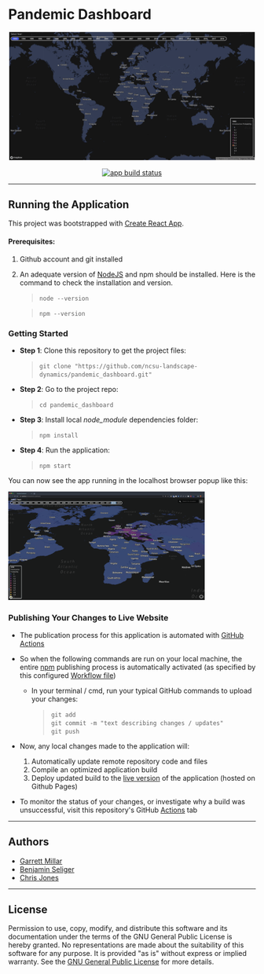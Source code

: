 # Pandemic Dashboard
<p align="center">
  <img src="example.gif" alt="Demo gif" style="width:500px;">
</p>

<p align="center">
  <a href="https://github.com/ncsu-landscape-dynamics/pandemic_dashboard/actions?query=workflow%3A%22Node.js+CI%22"><img alt="app build status" height="26" src="https://github.com/ncsu-landscape-dynamics/pandemic_dashboard/workflows/Node.js%20CI/badge.svg"></a>
</p>

---

<!-- 

<img src="example.gif" alt="Demo gif" style="width:500px;"/>


<img  src="https://github.com/ncsu-landscape-dynamics/pandemic_dashboard/workflows/Node.js%20CI/badge.svg" alt="build status"  height="32" style="align:center" > </img> -->

<!-- ---  -->



## Running the Application 
This project was bootstrapped with [Create React App](https://github.com/facebook/create-react-app).


#### Prerequisites:


1.  Github account and git installed

2. An adequate version of [NodeJS](https://nodejs.org/en/) and npm should be installed. Here is the command to check the installation and version.
    >   `node --version`

    >   `npm --version`


### Getting Started

* __Step 1__: Clone this repository to get the project files: 
    >   `git clone "https://github.com/ncsu-landscape-dynamics/pandemic_dashboard.git"`


* __Step 2__: Go to the project repo: 
    > `cd pandemic_dashboard` 

* __Step 3__: Install local *node_module* dependencies folder: 
    > `npm install`

* __Step 4__: Run the application: 
    > `npm start`

You can now see the app running in the localhost browser popup like this:

 <img src="local_app_example.png" alt="local app" style="width:400px;"/>


### Publishing Your Changes to Live Website
* The publication process for this application is automated with [GitHub Actions](https://docs.github.com/en/actions/getting-started-with-github-actions/about-github-actions)
* So when the following commands are run on your local machine, the entire [npm](https://www.npmjs.com/get-npm) publishing process is automatically activated (as specified by this configured [Workflow file](https://raw.githubusercontent.com/ncsu-landscape-dynamics/pandemic_dashboard/master/.github/workflows/deploy.yml))
    * In your terminal / cmd, run your typical GitHub commands to upload your changes:
        > `git add `  
        > `git commit -m "text describing changes / updates" `  
        > `git push `  

* Now, any local changes made to the application will: 
    1. Automatically update remote repository code and files
    2. Compile an optimized application build
    3. Deploy updated build to the [live version](https://docs.github.com/en/actions/getting-started-with-github-actions/about-github-actions) of the application (hosted on Github Pages)
* To monitor the status of your changes, or investigate why a build was unsuccessful, visit this repository's GitHub [Actions](https://github.com/ncsu-landscape-dynamics/pandemic_dashboard/actions) tab 
<!-- Automate your NPM publish with GitHub Actions

    >  `yarn run deploy` 
 
 This command pushes any local changes you've made to the gh-pages branch of the *pandemic_dashboard* remote repository. -->

---



## Authors

* [Garrett Millar](https://github.com/gcmillar)
* [Benjamin Seliger](https://github.com/bjseliger)
* [Chris Jones](https://github.com/ChrisJones687)

---

## License

Permission to use, copy, modify, and distribute this software and
its documentation under the terms of the GNU General Public License
is hereby granted. No representations are made about the suitability
of this software for any purpose. It is provided "as is" without express
or implied warranty. See the
[GNU General Public License](https://www.gnu.org/licenses/old-licenses/gpl-2.0.html)
for more details.


<!-- 



### Available Scripts
Once the repository is cloned or downloaded to local machine, in the project directory, you can run:


`
npm start
` 
* Runs the app in the development mode.<br />
* Open [http://localhost:3000](http://localhost:3000) to view it in the browser.
* The page will reload if you make edits.<br />
* You will also see any lint errors in the console.

`npm test`

* Launches the test runner in interactive watch mode.<br />

`npm run build`

* Builds the app for production to the `build` folder.<br />
* It correctly bundles React in production mode and optimizes the build for the best performance.
* The build is minified and the filenames include the hashes.<br />

`npm run deploy`
* Deploys the app to its live link: [Pandemic Dashboard](https://ncsu-landscape-dynamics.github.io/pandemic_dashboard/).

`npm eject`

**Note: this is a one-way operation. Once you `eject`, you can’t go back!**

* If you aren’t satisfied with the build tool and configuration choices, you can `eject` at any time. This command will remove the single build dependency from your project.

* Instead, it will copy all the configuration files and the transitive dependencies (webpack, Babel, ESLint, etc) right into your project so you have full control over them. All of the commands except `eject` will still work, but they will point to the copied scripts so you can tweak them. At this point you’re on your own.

* You don’t have to ever use `eject`. The curated feature set is suitable for small and middle deployments, and you shouldn’t feel obligated to use this feature. 
---


 -->
